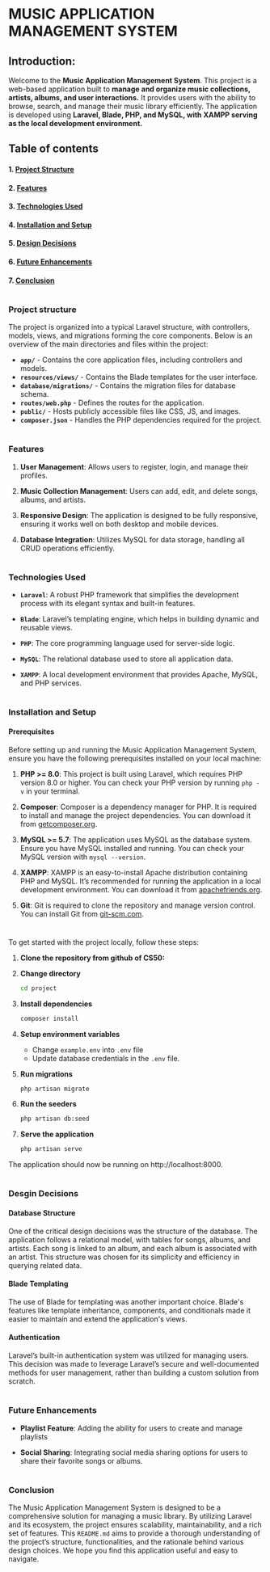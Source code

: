 # MUSIC APPLICATION MANAGEMENT SYSTEM
## Introduction:
Welcome to the **Music Application Management System**. This project is a web-based application built to **manage and organize music collections, artists, albums, and user interactions.** It provides users with the ability to browse, search, and manage their music library efficiently. The application is developed using **Laravel, Blade, PHP, and MySQL, with XAMPP serving as the local development environment.**

## Table of contents
#### 1. [Project Structure](#project-structure)
#### 2. [Features](#features)
#### 3. [Technologies Used](#technologies-used)
#### 4. [Installation and Setup](#installation-and-setup)
#### 5. [Design Decisions](#desgin-decisions)
#### 6. [Future Enhancements](#future-enhancements)
#### 7. [Conclusion](#conclusion)

#
### Project structure
The project is organized into a typical Laravel structure, with controllers, models, views, and migrations forming the core components. Below is an overview of the main directories and files within the project:

+ **`app/`** - Contains the core application files, including controllers and models.
+ **`resources/views/`** - Contains the Blade templates for the user interface.
+ **`database/migrations/`** - Contains the migration files for database schema.
+ **`routes/web.php`** - Defines the routes for the application.
+ **`public/`** - Hosts publicly accessible files like CSS, JS, and images.
+ **`composer.json`** - Handles the PHP dependencies required for the project.
#
### Features
1. **User Management**: Allows users to register, login, and manage their profiles.

2. **Music Collection Management**: Users can add, edit, and delete songs, albums, and artists.

3. **Responsive Design**: The application is designed to be fully responsive, ensuring it works well on both desktop and mobile devices.

4. **Database Integration**: Utilizes MySQL for data storage, handling all CRUD operations efficiently.

#
### Technologies Used
+ **`Laravel`**: A robust PHP framework that simplifies the development process with its elegant syntax and built-in features.

+ **`Blade`**: Laravel’s templating engine, which helps in building dynamic and reusable views.

+ **`PHP`**: The core programming language used for server-side logic.

+ **`MySQL`**: The relational database used to store all application data.

+ **`XAMPP`**: A local development environment that provides Apache, MySQL, and PHP services.
#
### Installation and Setup

#### Prerequisites
Before setting up and running the Music Application Management System, ensure you have the following prerequisites installed on your local machine:

1. **PHP >= 8.0**: This project is built using Laravel, which requires PHP version 8.0 or higher. You can check your PHP version by running <code>php -v</code> in your terminal.

2. **Composer**: Composer is a dependency manager for PHP. It is required to install and manage the project dependencies. You can download it from [getcomposer.org](https://getcomposer.org/).

3. **MySQL >= 5.7**: The application uses MySQL as the database system. Ensure you have MySQL installed and running. You can check your MySQL version with <code>mysql --version</code>.

4. **XAMPP**: XAMPP is an easy-to-install Apache distribution containing PHP and MySQL. It’s recommended for running the application in a local development environment. You can download it from [apachefriends.org](https://www.apachefriends.org/).

5. **Git**: Git is required to clone the repository and manage version control. You can install Git from [git-scm.com](https://git-scm.com/).

#
To get started with the project locally, follow these steps:
1. **Clone the repository from github of CS50:**

2. **Change directory**
    ``` bash
    cd project
3. **Install dependencies**
    ``` bash
    composer install
4. **Setup environment variables**

    + Change `example.env` into `.env` file
    + Update database credentials in the `.env` file.

5. **Run migrations**
    ``` bash
    php artisan migrate

6. **Run the seeders**
    ``` bash
    php artisan db:seed
7. **Serve the application**
    ``` bash
    php artisan serve

The application should now be running on http://localhost:8000.
#
### Desgin Decisions

#### Database Structure
One of the critical design decisions was the structure of the database. The application follows a relational model, with tables for songs, albums, and artists. Each song is linked to an album, and each album is associated with an artist. This structure was chosen for its simplicity and efficiency in querying related data.

#### Blade Templating
The use of Blade for templating was another important choice. Blade's features like template inheritance, components, and conditionals made it easier to maintain and extend the application's views.

#### Authentication
Laravel’s built-in authentication system was utilized for managing users. This decision was made to leverage Laravel’s secure and well-documented methods for user management, rather than building a custom solution from scratch.

#
### Future Enhancements
+ **Playlist Feature**: Adding the ability for users to create and manage playlists

+ **Social Sharing**: Integrating social media sharing options for users to share their favorite songs or albums.

#
### Conclusion
The Music Application Management System is designed to be a comprehensive solution for managing a music library. By utilizing Laravel and its ecosystem, the project ensures scalability, maintainability, and a rich set of features. This `README.md` aims to provide a thorough understanding of the project’s structure, functionalities, and the rationale behind various design choices. We hope you find this application useful and easy to navigate.
